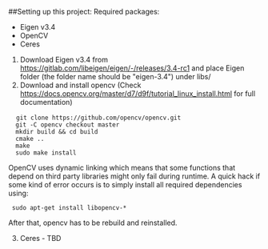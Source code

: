 

##Setting up this project: 
Required packages: 
- Eigen v3.4
- OpenCV 
- Ceres

1. Download Eigen v3.4 from https://gitlab.com/libeigen/eigen/-/releases/3.4-rc1 and place Eigen folder (the folder name should be "eigen-3.4") under libs/
2. Download and install opencv (Check https://docs.opencv.org/master/d7/d9f/tutorial_linux_install.html for full documentation)
<pre> <code> git clone https://github.com/opencv/opencv.git
  git -C opencv checkout master
  mkdir build && cd build
  cmake .. 
  make 
  sudo make install
</code></pre>

OpenCV uses dynamic linking which means that some functions that depend on third party libraries might only fail during runtime. A quick hack if some kind of error occurs is to simply install all required dependencies using:
<pre><code> sudo apt-get install libopencv-* </code></pre>
After that, opencv has to be rebuild and reinstalled. 

3. Ceres - TBD

